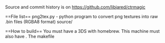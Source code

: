 Source and commit history is on https://github.com/libjared/ctrmagic


==File list==
png2tex.py - python program to convert png textures into raw .bin files (RGBA8 format)
source/

==How to build==
You must have a 3DS with homebrew. This machine must also have . The makefile
